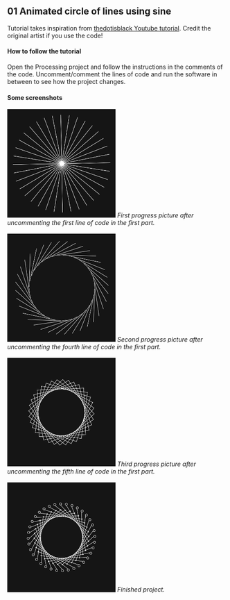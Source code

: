 ## 01 Animated circle of lines using sine
Tutorial takes inspiration from [thedotisblack Youtube tutorial](https://www.youtube.com/watch?v=ehT7d9JPulQ).
Credit the original artist if you use the code!

#### How to follow the tutorial
Open the Processing project and follow the instructions in the comments of the code. Uncomment/comment the lines of code and run the software in between to see how the project changes.

#### Some screenshots
<img src="01-first-part-1st-line.png" width="250"/>
<em>First progress picture after uncommenting the first line of code in the first part.</em>
<br><br>

<img src="02-first-part-4th-line.png" width="250"/>
<em>Second progress picture after uncommenting the fourth line of code in the first part.</em>
<br><br>

<img src="03-first-part-5th-line.png" width="250"/>
<em>Third progress picture after uncommenting the fifth line of code in the first part.</em>
<br><br>

<img src="04-finished.png" width="250"/>
<em>Finished project.</em>
